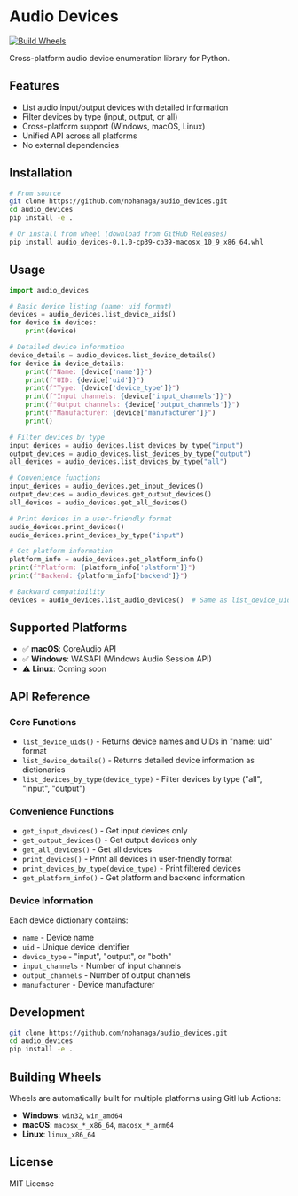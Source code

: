 # Audio Devices

[![Build Wheels](https://github.com/nohanaga/audio_devices/actions/workflows/build-wheels-cibuildwheel.yml/badge.svg)](https://github.com/nohanaga/audio_devices/actions/workflows/build-wheels-cibuildwheel.yml)

Cross-platform audio device enumeration library for Python.

## Features

- List audio input/output devices with detailed information
- Filter devices by type (input, output, or all)
- Cross-platform support (Windows, macOS, Linux)
- Unified API across all platforms
- No external dependencies

## Installation

```bash
# From source
git clone https://github.com/nohanaga/audio_devices.git
cd audio_devices
pip install -e .

# Or install from wheel (download from GitHub Releases)
pip install audio_devices-0.1.0-cp39-cp39-macosx_10_9_x86_64.whl
```

## Usage

```python
import audio_devices

# Basic device listing (name: uid format)
devices = audio_devices.list_device_uids()
for device in devices:
    print(device)

# Detailed device information
device_details = audio_devices.list_device_details()
for device in device_details:
    print(f"Name: {device['name']}")
    print(f"UID: {device['uid']}")
    print(f"Type: {device['device_type']}")
    print(f"Input channels: {device['input_channels']}")
    print(f"Output channels: {device['output_channels']}")
    print(f"Manufacturer: {device['manufacturer']}")
    print()

# Filter devices by type
input_devices = audio_devices.list_devices_by_type("input")
output_devices = audio_devices.list_devices_by_type("output")
all_devices = audio_devices.list_devices_by_type("all")

# Convenience functions
input_devices = audio_devices.get_input_devices()
output_devices = audio_devices.get_output_devices()
all_devices = audio_devices.get_all_devices()

# Print devices in a user-friendly format
audio_devices.print_devices()
audio_devices.print_devices_by_type("input")

# Get platform information
platform_info = audio_devices.get_platform_info()
print(f"Platform: {platform_info['platform']}")
print(f"Backend: {platform_info['backend']}")

# Backward compatibility
devices = audio_devices.list_audio_devices()  # Same as list_device_uids()
```

## Supported Platforms

- ✅ **macOS**: CoreAudio API
- ✅ **Windows**: WASAPI (Windows Audio Session API)
- ⚠️ **Linux**: Coming soon

## API Reference

### Core Functions

- `list_device_uids()` - Returns device names and UIDs in "name: uid" format
- `list_device_details()` - Returns detailed device information as dictionaries
- `list_devices_by_type(device_type)` - Filter devices by type ("all", "input", "output")

### Convenience Functions

- `get_input_devices()` - Get input devices only
- `get_output_devices()` - Get output devices only  
- `get_all_devices()` - Get all devices
- `print_devices()` - Print all devices in user-friendly format
- `print_devices_by_type(device_type)` - Print filtered devices
- `get_platform_info()` - Get platform and backend information

### Device Information

Each device dictionary contains:
- `name` - Device name
- `uid` - Unique device identifier
- `device_type` - "input", "output", or "both"
- `input_channels` - Number of input channels
- `output_channels` - Number of output channels
- `manufacturer` - Device manufacturer

## Development

```bash
git clone https://github.com/nohanaga/audio_devices.git
cd audio_devices
pip install -e .
```

## Building Wheels

Wheels are automatically built for multiple platforms using GitHub Actions:

- **Windows**: `win32`, `win_amd64`
- **macOS**: `macosx_*_x86_64`, `macosx_*_arm64`  
- **Linux**: `linux_x86_64`

## License

MIT License
